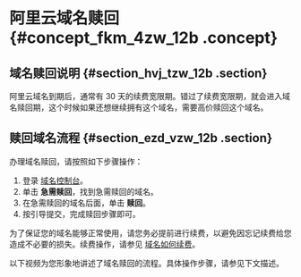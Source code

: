# 阿里云域名赎回 {#concept_fkm_4zw_12b .concept}

## 域名赎回说明 {#section_hvj_tzw_12b .section}

阿里云域名到期后，通常有 30 天的续费宽限期。错过了续费宽限期，就会进入域名赎回期，这个时候如果还想继续拥有这个域名，需要高价赎回这个域名。

## 赎回域名流程 {#section_ezd_vzw_12b .section}

办理域名赎回，请按照如下步骤操作：

1.  登录 [域名控制台](https://dc.console.aliyun.com/?spm=a2c1d.8251217.1002.19.7e29eef51CoVFy#/domain/list)。
2.  单击 **急需赎回**，找到急需赎回的域名。
3.  在急需赎回的域名后面，单击 **赎回**。
4.  按引导提交，完成赎回步骤即可。

为了保证您的域名能够正常使用，请您务必提前进行续费，以避免因忘记续费给您造成不必要的损失。续费操作，请参见 [域名如何续费](intl.zh-CN/用户指南/域名管理/域名续费.md#)。

以下视频为您形象地讲述了域名赎回的流程。具体操作步骤，请参见下文描述。



